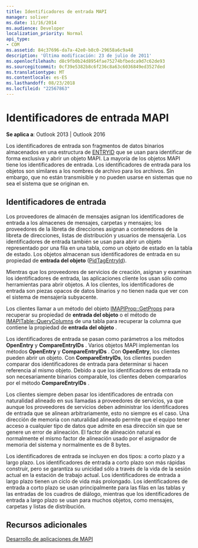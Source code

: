 ```yaml
---
title: Identificadores de entrada MAPI
manager: soliver
ms.date: 11/16/2014
ms.audience: Developer
localization_priority: Normal
api_type:
- COM
ms.assetid: 84c37696-da7a-42e0-b8c0-29658a6c9a48
description: 'Última modificación: 23 de julio de 2011'
ms.openlocfilehash: d8c9fb0b24d8954fae75274bfbedca9d7c62de93
ms.sourcegitcommit: 0cf39e5382b8c6f236c8a63c6036849ed3527ded
ms.translationtype: MT
ms.contentlocale: es-ES
ms.lasthandoff: 08/23/2018
ms.locfileid: "22567863"
---
```

# <a name="mapi-entry-identifiers"></a>Identificadores de entrada MAPI

  
  
**Se aplica a**: Outlook 2013 | Outlook 2016 
  
Los identificadores de entrada son fragmentos de datos binarios almacenados en una estructura de [ENTRYID](entryid.md) que se usan para identificar de forma exclusiva y abrir un objeto MAPI. La mayoría de los objetos MAPI tiene los identificadores de entrada. Los identificadores de entrada para los objetos son similares a los nombres de archivo para los archivos. Sin embargo, que no están transmisible y no pueden usarse en sistemas que no sea el sistema que se originan en. 
  
## <a name="entry-identifiers"></a>Identificadores de entrada

Los proveedores de almacén de mensajes asignan los identificadores de entrada a los almacenes de mensajes, carpetas y mensajes; los proveedores de la libreta de direcciones asignan a contenedores de la libreta de direcciones, listas de distribución y usuarios de mensajería. Los identificadores de entrada también se usan para abrir un objeto representado por una fila en una tabla, como un objeto de estado en la tabla de estado. Los objetos almacenan sus identificadores de entrada en su propiedad de **entrada del objeto** ([PidTagEntryId](pidtagentryid-canonical-property.md)). 
  
Mientras que los proveedores de servicios de creación, asignan y examinan los identificadores de entrada, las aplicaciones cliente los usan sólo como herramientas para abrir objetos. A los clientes, los identificadores de entrada son piezas opacos de datos binarios y no tienen nada que ver con el sistema de mensajería subyacente. 
  
Los clientes llamar a un método del objeto [IMAPIProp::GetProps](imapiprop-getprops.md) para recuperar su propiedad de **entrada del objeto** o el método de [IMAPITable::QueryColumns](imapitable-querycolumns.md) de una tabla para recuperar la columna que contiene la propiedad de **entrada del objeto** . 
  
Los identificadores de entrada se pasan como parámetros a los métodos **OpenEntry** y **CompareEntryIDs** . Varios objetos MAPI implementan los métodos **OpenEntry** y **CompareEntryIDs** . Con **OpenEntry**, los clientes pueden abrir un objeto. Con **CompareEntryIDs**, los clientes pueden comparar dos identificadores de entrada para determinar si hacen referencia al mismo objeto. Debido a que los identificadores de entrada no son necesariamente binarios comparable, los clientes deben compararlos por el método **CompareEntryIDs** . 
  
Los clientes siempre deben pasar los identificadores de entrada con naturalidad alineado en sus llamadas a proveedores de servicios, ya que aunque los proveedores de servicios deben administrar los identificadores de entrada que se alinean arbitrariamente, esto no siempre es el caso. Una dirección de memoria con naturalidad alineado permite que el equipo tener acceso a cualquier tipo de datos que admite en esa dirección sin que se genere un error de alineación. El factor de alineación natural es normalmente el mismo factor de alineación usado por el asignador de memoria del sistema y normalmente es de 8 bytes.
  
Los identificadores de entrada se incluyen en dos tipos: a corto plazo y a largo plazo. Los identificadores de entrada a corto plazo son más rápidas construir, pero se garantiza su unicidad sólo a través de la vida de la sesión actual en la estación de trabajo actual. Los identificadores de entrada a largo plazo tienen un ciclo de vida más prolongado. Los identificadores de entrada a corto plazo se usan principalmente para las filas en las tablas y las entradas de los cuadros de diálogo, mientras que los identificadores de entrada a largo plazo se usan para muchos objetos, como mensajes, carpetas y listas de distribución.
  
## <a name="see-also"></a>Recursos adicionales



[Desarrollo de aplicaciones de MAPI](mapi-application-development.md)

